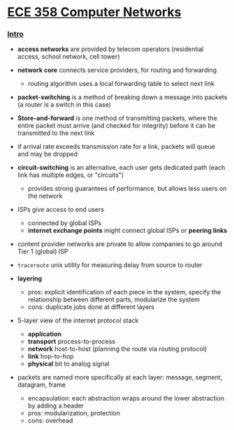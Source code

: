 # [ECE 358 Computer Networks](https://learn.uwaterloo.ca/d2l/le/content/463410/viewContent/2545984/View)
### [Intro](https://learn.uwaterloo.ca/d2l/le/content/463410/viewContent/2545984/View)
- **access networks** are provided by telecom operators (residential access, school network, cell tower)
- **network core** connects service providers, for routing and forwarding
  - routing algorithm uses a local forwarding table to select next link
- **packet-switching** is a method of breaking down a message into packets (a router is a switch in this case)
- **Store-and-forward** is one method of transmitting packets, where the entire packet must arrive (and checked for integrity) before it can be transmitted to the next link
- if arrival rate exceeds transmission rate for a link, packets will queue and may be dropped
- **circuit-switching** is an alternative, each user gets dedicated path (each link has multiple edges, or "circuits")
  - provides strong guarantees of performance, but allows less users on the network
- ISPs give access to end users
  - connected by global ISPs
  - **internet exchange points** might connect global ISPs or **peering links**
- content provider networks are private to allow companies to go around Tier 1 (global) ISP
- `traceroute` unix utility for measuring delay from source to router

- **layering**
  - pros: explicit identification of each piece in the system, specify the relationship between different parts, modularize the system
  - cons: duplicate jobs done at different layers
- 5-layer view of the internet protocol stack
  - **application**
  - **transport** process-to-process
  - **network** host-to-host (planning the route via routing protocol)
  - **link** hop-to-hop
  - **physical** bit to analog signal
- packets are named more specifically at each layer: message, segment, datagram, frame
  - encapsulation: each abstraction wraps around the lower abstraction by adding a header
  - pros: modularization, protection
  - cons: overhead
